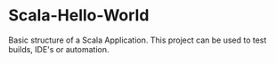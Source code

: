 # Scala-Hello-World

Basic structure of a Scala Application. This project can be used to test builds, IDE's or automation.
